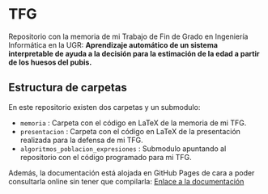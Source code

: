 # TFG

Repositorio con la memoria de mi Trabajo de Fin de Grado en Ingeniería Informática en la UGR: **Aprendizaje automático de un sistema interpretable de ayuda a la decisión para la estimación de la edad a partir de los huesos del pubis.**

## Estructura de carpetas

En este repositorio existen dos carpetas y un submodulo:

- `memoria` : Carpeta con el código en LaTeX de la memoria de mi TFG.
- `presentacion` : Carpeta con el código en LaTeX de la presentación realizada para la defensa de mi TFG.
- `algoritmos_poblacion_expresiones` : Submodulo apuntando al repositorio con el código programado para mi TFG.

Además, la documentación está alojada en GitHub Pages de cara a poder consultarla online sin tener que compilarla: [Enlace a la documentación](https://advy99.github.io/algoritmos_poblacion_expresiones/)
